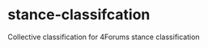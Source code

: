 stance-classifcation
====================

Collective classification for 4Forums stance classification
